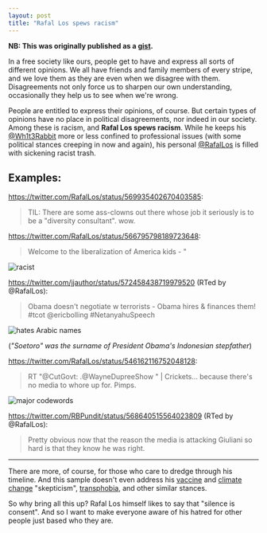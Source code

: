 ```yaml
---
layout: post
title: "Rafal Los spews racism"
---
```


__NB: This was originally published as a [gist](https://gist.github.com/krmaxwell/af261fd2e80fbaec06d0).__

In a free society like ours, people get to have and express all sorts of different opinions. We all have friends and family members of every stripe, and we love them as they are even when we disagree with them. Disagreements not only force us to sharpen our own understanding, occasionally they help us to see when we're wrong. 

People are entitled to express their opinions, of course. But certain types of opinions have no place in political disagreements, nor indeed in our society. Among these is racism, and **Rafal Los spews racism**. While he keeps his [@Wh1t3Rabbit](https://twitter.com/wh1t3rabbit) more or less confined to professional issues (with some political stances creeping in now and again), his personal [@RafalLos](https://twitter.com/rafallos) is filled with sickening racist trash.

## Examples:

https://twitter.com/RafalLos/status/569935402670403585:

> TIL: There are some ass-clowns out there whose job it seriously is to be a "diversity consultant". wow.


https://twitter.com/RafalLos/status/566795798189723648:
> Welcome to the liberalization of America kids - "

![racist](https://pbs.twimg.com/media/B92lpiuCQAEICcj.jpg)

https://twitter.com/jjauthor/status/572458438719979520 (RTed by @RafalLos):
> Obama doesn't negotiate w terrorists - Obama hires & finances them! #tcot @ericbolling #NetanyahuSpeech

![hates Arabic names](https://pbs.twimg.com/media/BwYVq-dIcAEbDJZ.jpg)

(_"Soetoro" was the surname of President Obama's Indonesian stepfather_)

https://twitter.com/RafalLos/status/546162116752048128:
> RT "@CutGovt: .@WayneDupreeShow " | Crickets... because there's no media to whore up for. Pimps.

![major codewords](https://pbs.twimg.com/media/B5Ra1j5CAAARwc-.jpg)

https://twitter.com/RBPundit/status/568640515564023809 (RTed by @RafalLos):
> Pretty obvious now that the reason the media is attacking Giuliani so hard is that they know he was right.

---

There are more, of course, for those who care to dredge through his timeline. And this sample doesn't even address his [vaccine](https://twitter.com/RafalLos/status/562655817531277312) and [climate change](https://twitter.com/seanmdav/status/560071426309623809) "skepticism", [transphobia](https://twitter.com/RafalLos/status/569912808860721152), and other similar stances. 

So why bring all this up? Rafal Los himself likes to say that "silence is consent". And so I want to make everyone aware of his hatred for other people just based who they are.
